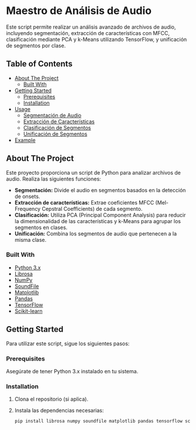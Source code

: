 # Maestro de Análisis de Audio

Este script permite realizar un análisis avanzado de archivos de audio, incluyendo segmentación, extracción de características con MFCC, clasificación mediante PCA y k-Means utilizando TensorFlow, y unificación de segmentos por clase.

## Table of Contents

* [About The Project](#about-the-project)
    * [Built With](#built-with)
* [Getting Started](#getting-started)
    * [Prerequisites](#prerequisites)
    * [Installation](#installation)
* [Usage](#usage)
    * [Segmentación de Audio](#segmentación-de-audio)
    * [Extracción de Características](#extracción-de-características)
    * [Clasificación de Segmentos](#clasificación-de-segmentos)
    * [Unificación de Segmentos](#unificación-de-segmentos)
* [Example](#example)


## About The Project

Este proyecto proporciona un script de Python para analizar archivos de audio. Realiza las siguientes funciones:

* **Segmentación:** Divide el audio en segmentos basados en la detección de onsets.
* **Extracción de características:** Extrae coeficientes MFCC (Mel-Frequency Cepstral Coefficients) de cada segmento.
* **Clasificación:**  Utiliza PCA (Principal Component Analysis) para reducir la dimensionalidad de las características y k-Means para agrupar los segmentos en clases.
* **Unificación:** Combina los segmentos de audio que pertenecen a la misma clase.

### Built With

* [Python 3.x](https://www.python.org/)
* [Librosa](https://librosa.org/doc/latest/index.html)
* [NumPy](https://numpy.org/)
* [SoundFile](https://pysoundfile.readthedocs.io/en/latest/)
* [Matplotlib](https://matplotlib.org/)
* [Pandas](https://pandas.pydata.org/)
* [TensorFlow](https://www.tensorflow.org/)
* [Scikit-learn](https://scikit-learn.org/stable/)


## Getting Started

Para utilizar este script, sigue los siguientes pasos:

### Prerequisites

Asegúrate de tener Python 3.x instalado en tu sistema.

### Installation

1. Clona el repositorio (si aplica).
2. Instala las dependencias necesarias:

   ```bash
   pip install librosa numpy soundfile matplotlib pandas tensorflow scikit-learn
